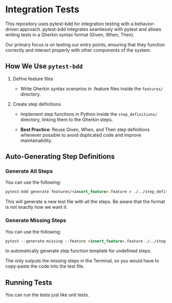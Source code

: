 # Integration Tests

This repository uses pytest-bdd for integration testing with a behavior-driven approach. pytest-bdd integrates seamlessly with pytest and allows writing tests in a Gherkin syntax format (Given, When, Then).

Our primary focus is on testing our entry points, ensuring that they function correctly and interact properly with other components of the system.

## How We Use `pytest-bdd`

1. Define feature files
    - Write Gherkin syntax scenarios in .feature files inside the `features/` directory.

2. Create step definitions
    - Implement step functions in Python inside the `step_definitions/` directory, linking them to the Gherkin steps.

    - **Best Practice**: Reuse Given, When, and Then step definitions whenever possible to avoid duplicated code and improve maintainability.

## Auto-Generating Step Definitions

### Generate All Steps

You can use the following:

```md
pytest-bdd generate features/<insert_feature>.feature > ./../step_defitions/<new_test_file>.py
```

This will generate a new test file with all the steps. Be aware that the format is not exactly how we want it.

### Generate Missing Steps

You can use the following:

```md
pytest --generate-missing --feature <insert_feature>.feature ./../step_defitions/<insert_test_file>.py
```

to automatically generate step function template for undefined steps.

 The only outputs the missing steps in the Terminal, so you would have to copy-paste the code into the test file.

## Running Tests

You can run the tests just like unit tests.
